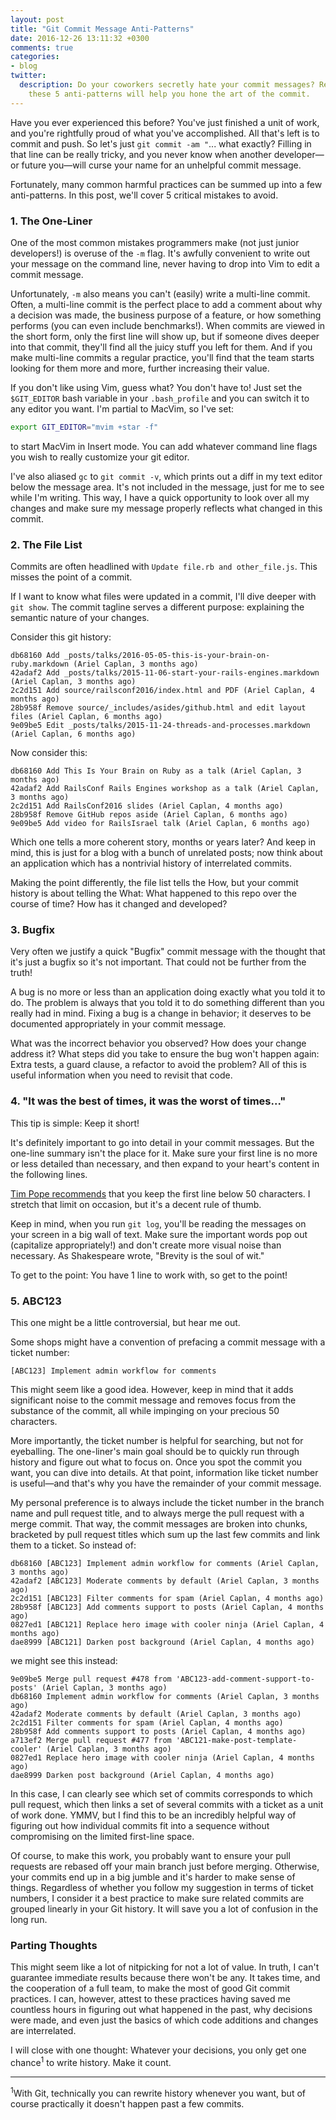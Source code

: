 ```yaml
---
layout: post
title: "Git Commit Message Anti-Patterns"
date: 2016-12-26 13:11:32 +0300
comments: true
categories:
- blog
twitter:
  description: Do your coworkers secretly hate your commit messages? Recognizing
    these 5 anti-patterns will help you hone the art of the commit.
---
```


Have you ever experienced this before?  You've just finished a unit of work, and
you're rightfully proud of what you've accomplished.  All that's left is to
commit and push.  So let's just `git commit -am "`... what exactly?  Filling in
that line can be really tricky, and you never know when another developer—or
future you—will curse your name for an unhelpful commit message.

Fortunately, many common harmful practices can be summed up into a few
anti-patterns.  In this post, we'll cover 5 critical mistakes to avoid.

<!-- more -->

### 1. The One-Liner

One of the most common mistakes programmers make (not just junior developers!)
is overuse of the `-m` flag.  It's awfully convenient to write out your message
on the command line, never having to drop into Vim to edit a commit message.

Unfortunately, `-m` also means you can't (easily) write a multi-line commit.
Often, a multi-line commit is the perfect place to add a comment about why a
decision was made, the business purpose of a feature, or how something performs
(you can even include benchmarks!).  When commits are viewed in the short form,
only the first line will show up, but if someone dives deeper into that commit,
they'll find all the juicy stuff you left for them.  And if you make multi-line
commits a regular practice, you'll find that the team starts looking for them
more and more, further increasing their value.

If you don't like using Vim, guess what?  You don't have to!  Just set the
`$GIT_EDITOR` bash variable in your `.bash_profile` and you can switch it to
any editor you want.  I'm partial to MacVim, so I've set:

```sh
export GIT_EDITOR="mvim +star -f"
```

to start MacVim in Insert mode.  You can add whatever command line flags you
wish to really customize your git editor.

I've also aliased `gc` to `git commit -v`, which prints out a diff in my text
editor below the message area.  It's not included in the message, just for me to
see while I'm writing.  This way, I have a quick opportunity to look over all my
changes and make sure my message properly reflects what changed in this commit.

### 2. The File List

Commits are often headlined with `Update file.rb and other_file.js`.  This
misses the point of a commit.

If I want to know what files were updated in a commit, I'll dive deeper with
`git show`.  The commit tagline serves a different purpose: explaining the
semantic nature of your changes.

Consider this git history:

```
db68160 Add _posts/talks/2016-05-05-this-is-your-brain-on-ruby.markdown (Ariel Caplan, 3 months ago)
42adaf2 Add _posts/talks/2015-11-06-start-your-rails-engines.markdown (Ariel Caplan, 3 months ago)
2c2d151 Add source/railsconf2016/index.html and PDF (Ariel Caplan, 4 months ago)
28b958f Remove source/_includes/asides/github.html and edit layout files (Ariel Caplan, 6 months ago)
9e09be5 Edit _posts/talks/2015-11-24-threads-and-processes.markdown (Ariel Caplan, 6 months ago)
```

Now consider this:

```
db68160 Add This Is Your Brain on Ruby as a talk (Ariel Caplan, 3 months ago)
42adaf2 Add RailsConf Rails Engines workshop as a talk (Ariel Caplan, 3 months ago)
2c2d151 Add RailsConf2016 slides (Ariel Caplan, 4 months ago)
28b958f Remove GitHub repos aside (Ariel Caplan, 6 months ago)
9e09be5 Add video for RailsIsrael talk (Ariel Caplan, 6 months ago)
```

Which one tells a more coherent story, months or years later?  And keep in mind,
this is just for a blog with a bunch of unrelated posts; now think about an
application which has a nontrivial history of interrelated commits.

Making the point differently, the file list tells the How, but your commit
history is about telling the What: What happened to this repo over the course of
time?  How has it changed and developed?

### 3. Bugfix

Very often we justify a quick "Bugfix" commit message with the thought that it's
just a bugfix so it's not important.  That could not be further from the truth!

A bug is no more or less than an application doing exactly what you told it to
do.  The problem is always that you told it to do something different than you
really had in mind.  Fixing a bug is a change in behavior; it deserves to be
documented appropriately in your commit message.

What was the incorrect behavior you observed?  How does your change address it?
What steps did you take to ensure the bug won't happen again: Extra tests, a
guard clause, a refactor to avoid the problem?  All of this is useful
information when you need to revisit that code.

### 4. "It was the best of times, it was the worst of times..."

This tip is simple: Keep it short!

It's definitely important to go into detail in your commit messages.  But the
one-line summary isn't the place for it.  Make sure your first line is no more
or less detailed than necessary, and then expand to your heart's content in the
following lines.

[Tim Pope recommends][Tim Pope recommends] that you keep the first line below 50
characters.  I stretch that limit on occasion, but it's a decent rule of thumb.

Keep in mind, when you run `git log`, you'll be reading the messages on your
screen in a big wall of text.  Make sure the important words pop out (capitalize
appropriately!) and don't create more visual noise than necessary.  As
Shakespeare wrote, "Brevity is the soul of wit."

To get to the point: You have 1 line to work with, so get to the point!

### 5. ABC123

This one might be a little controversial, but hear me out.

Some shops might have a convention of prefacing a commit message with a ticket
number:

```
[ABC123] Implement admin workflow for comments
```

This might seem like a good idea.  However, keep in mind that it adds
significant noise to the commit message and removes focus from the substance of
the commit, all while impinging on your precious 50 characters.

More importantly, the ticket number is helpful for searching, but not for
eyeballing.  The one-liner's main goal should be to quickly run through history
and figure out what to focus on.  Once you spot the commit you want, you can
dive into details.  At that point, information like ticket number is useful—and
that's why you have the remainder of your commit message.

My personal preference is to always include the ticket number in the branch name
and pull request title, and to always merge the pull request with a merge
commit.  That way, the commit messages are broken into chunks, bracketed by pull
request titles which sum up the last few commits and link them to a ticket.  So
instead of:

```
db68160 [ABC123] Implement admin workflow for comments (Ariel Caplan, 3 months ago)
42adaf2 [ABC123] Moderate comments by default (Ariel Caplan, 3 months ago)
2c2d151 [ABC123] Filter comments for spam (Ariel Caplan, 4 months ago)
28b958f [ABC123] Add comments support to posts (Ariel Caplan, 4 months ago)
0827ed1 [ABC121] Replace hero image with cooler ninja (Ariel Caplan, 4 months ago)
dae8999 [ABC121] Darken post background (Ariel Caplan, 4 months ago)
```

we might see this instead:

```
9e09be5 Merge pull request #478 from 'ABC123-add-comment-support-to-posts' (Ariel Caplan, 3 months ago)
db68160 Implement admin workflow for comments (Ariel Caplan, 3 months ago)
42adaf2 Moderate comments by default (Ariel Caplan, 3 months ago)
2c2d151 Filter comments for spam (Ariel Caplan, 4 months ago)
28b958f Add comments support to posts (Ariel Caplan, 4 months ago)
a713ef2 Merge pull request #477 from 'ABC121-make-post-template-cooler' (Ariel Caplan, 3 months ago)
0827ed1 Replace hero image with cooler ninja (Ariel Caplan, 4 months ago)
dae8999 Darken post background (Ariel Caplan, 4 months ago)
```

In this case, I can clearly see which set of commits corresponds to which pull
request, which then links a set of several commits with a ticket as a unit of
work done.  YMMV, but I find this to be an incredibly helpful way of figuring
out how individual commits fit into a sequence without compromising on the
limited first-line space.

Of course, to make this work, you probably want to ensure your pull requests are
rebased off your main branch just before merging. Otherwise, your commits end up
in a big jumble and it's harder to make sense of things. Regardless of whether
you follow my suggestion in terms of ticket numbers, I consider it a best
practice to make sure related commits are grouped linearly in your Git history.
It will save you a lot of confusion in the long run.

### Parting Thoughts

This might seem like a lot of nitpicking for not a lot of value. In truth, I
can't guarantee immediate results because there won't be any. It takes time, and
the cooperation of a full team, to make the most of good Git commit practices.
I can, however, attest to these practices having saved me countless hours in
figuring out what happened in the past, why decisions were made, and even just
the basics of which code additions and changes are interrelated.

I will close with one thought: Whatever your decisions, you only get one
chance<sup>1</sup> to write history. Make it count.

<hr />

<sup>1</sup>With Git, technically you can rewrite history whenever you want, but of
course practically it doesn't happen past a few commits.

[Tim Pope recommends]: http://tbaggery.com/2008/04/19/a-note-about-git-commit-messages.html
